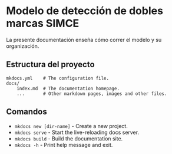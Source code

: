 # Modelo de detección de dobles marcas SIMCE

La presente documentación enseña cómo correr el modelo y su organización. 

## Estructura del proyecto

    mkdocs.yml    # The configuration file.
    docs/
        index.md  # The documentation homepage.
        ...       # Other markdown pages, images and other files.


## Comandos

* `mkdocs new [dir-name]` - Create a new project.
* `mkdocs serve` - Start the live-reloading docs server.
* `mkdocs build` - Build the documentation site.
* `mkdocs -h` - Print help message and exit.


